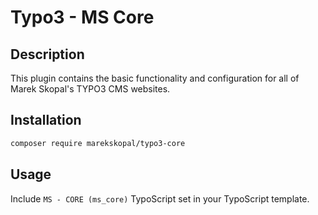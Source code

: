 # Typo3 - MS Core

## Description
This plugin contains the basic functionality and configuration for all of Marek Skopal's TYPO3 CMS websites.

## Installation

```sh
composer require marekskopal/typo3-core
```

## Usage
Include `MS - CORE (ms_core)` TypoScript set in your TypoScript template.
